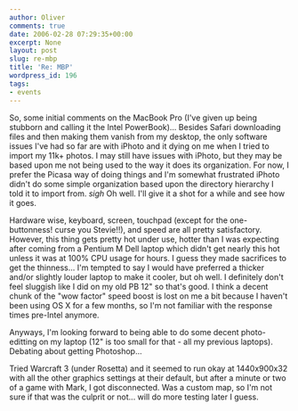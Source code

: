 ```yaml
---
author: Oliver
comments: true
date: 2006-02-28 07:29:35+00:00
excerpt: None
layout: post
slug: re-mbp
title: 'Re: MBP'
wordpress_id: 196
tags:
- events
---
```


So, some initial comments on the MacBook Pro (I've given up being stubborn and calling it the Intel PowerBook)... Besides Safari downloading files and then making them vanish from my desktop, the only software issues I've had so far are with iPhoto and it dying on me when I tried to import my 11k+ photos.  I may still have issues with iPhoto, but they may be based upon me not being used to the way it does its organization.  For now, I prefer the Picasa way of doing things and I'm somewhat frustrated iPhoto didn't do some simple organization based upon the directory hierarchy I told it to import from. *sigh*  Oh well.  I'll give it a shot for a while and see how it goes.

Hardware wise, keyboard, screen, touchpad (except for the one-buttonness! curse you Stevie!!), and speed are all pretty satisfactory.  However, this thing gets pretty hot under use, hotter than I was expecting after coming from a Pentium M Dell laptop which didn't get nearly this hot unless it was at 100% CPU usage for hours.  I guess they made sacrifices to get the thinness... I'm tempted to say I would have preferred a thicker and/or slightly louder laptop to make it cooler, but oh well.  I definitely don't feel sluggish like I did on my old PB 12" so that's good.   I think a decent chunk of the "wow factor" speed boost is lost on me a bit because I haven't been using OS X for a few months, so I'm not familiar with the response times pre-Intel anymore.

Anyways, I'm looking forward to being able to do some decent photo-editting on my laptop (12" is too small for that - all my previous laptops).  Debating about getting Photoshop...

Tried Warcraft 3 (under Rosetta) and it seemed to run okay at 1440x900x32 with all the other graphics settings at their default, but after a minute or two of a game with Mark, I got disconnected.  Was a custom map, so I'm not sure if that was the culprit or not... will do more testing later I guess.